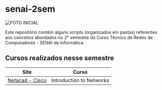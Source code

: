 # senai-2sem

![FOTO INICIAL](https://d2908q01vomqb2.cloudfront.net/d435a6cdd786300dff204ee7c2ef942d3e9034e2/2020/04/29/200427_aws_thumb_1024x512_2.jpg)

Este repositório contém alguns scripts (organizados em pastas) referentes aos conceitos abordados no 2° semestre do Curso Técnico de Redes de Computadores - SENAI de informática.

## Cursos realizados nesse semestre

Site | Curso
---- | -----
[Netacad - Cisco](https://www.netacad.com/) | Introduction to Networks
